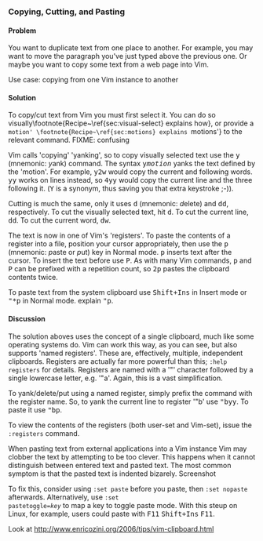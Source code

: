 ### Copying, Cutting, and Pasting

<h4>Problem</h4>

You want to duplicate text from one place to another. For example, you may
want to move the paragraph you've just typed above the previous one. Or maybe
you want to copy some text from a web page into Vim.

<span class="todo">Use case: copying from one Vim instance to
  another</span>

<h4>Solution</h4>

To copy/cut text from Vim you must first select it. You can do so
visually\footnote{Recipe~\ref{sec:visual-select} explains how}, or provide a
`motion' \footnote{Recipe~\ref{sec:motions} explains `motions'} to the
relevant command. <span class="todo">FIXME: confusing</span>

Vim calls 'copying' 'yanking', so to copy visually selected text use the
<kbd>y</kbd> (mnemonic: <i>y</i>ank) command. The syntax
<kbd>y<var>motion</var></kbd> yanks the text defined by the 'motion'. For
example, <samp>y2w</samp> would copy the current and following words.
<kbd>yy</kbd> works on lines instead, so <samp>4yy</samp> would copy the
current line and the three following it. (<kbd>Y</kbd> is a synonym, thus
saving you that extra keystroke ;-)).

Cutting is much the same, only it uses <kbd>d</kbd> (mnemonic:
<i>d</i>elete) and <kbd>dd</kbd>, respectively. To cut the
visually selected text, hit <kbd>d</kbd>. To cut the current line,
<kbd>dd</kbd>. To cut the
current word, <kbd>dw</kbd>.

The text is now in one of Vim's 'registers'. To paste the contents of a
register into a file, position your cursor appropriately, then use the
<kbd>p</kbd> (mnemonic: <i>p</i>aste or <i>p</i>ut) key in Normal mode.
<kbd>p</kbd> inserts text after the cursor. To insert the text before use
<kbd>P</kbd>. As with many Vim commands, <kbd>p</kbd> and <kbd>P</kbd> can be
prefixed with a repetition count, so <kbd>2p</kbd> pastes the clipboard
contents twice.

To paste text from the system clipboard use
<kbd><kbd>Shift</kbd>+<kbd>Ins</kbd></kbd> in Insert mode or <kbd>"*p</kbd> in
Normal mode. <span class="todo">explain <tt>"p</tt></span>.

<h4>Discussion</h4>

The solution aboves uses the concept of a single clipboard, much like some
operating systems do. Vim can work this way, as you can see, but also supports
'named registers'. These are, effectively, multiple, independent clipboards.
<span class="fn">Registers are actually far more powerful than this;
<code>:help registers</code> for details.</span> Registers are named with a
'"' character followed by a single lowercase letter, e.g. '"a'. <span
class="fn">Again, this is a vast simplification.</span> 

To yank/delete/put using a named register, simply prefix the command with
the register name. So, to yank the current line to register '"b' use
<kbd>"byy</kbd>. To paste it use <kbd>"bp</kbd>.

To view the contents of the registers (both user-set and Vim-set), issue
the <code>:registers</code> command.

When pasting text from external applications into a Vim instance Vim may
clobber the text by attempting to be too clever. This happens when it cannot
distinguish between entered text and pasted text. The most common symptom is
that the pasted text is indented bizarely. <span
class="todo">Screenshot</span> 

To fix this, consider using <code>:set paste</code> before you paste, then
<code>:set nopaste</code> afterwards. Alternatively, use <code>:set
pastetoggle=<var>key</var></code> to map a key to toggle paste mode. With this
steup on Linux, for example, users could paste with <kbd><kbd>F11</kbd></kbd>
<kbd><kbd>Shift</kbd>+<kbd>Ins</kbd></kbd> <kbd><kbd>F11</kbd></kbd>.

<span class="todo">Look at
  http://www.enricozini.org/2006/tips/vim-clipboard.html</span>
